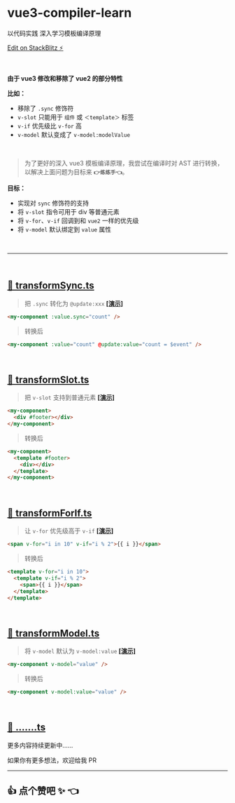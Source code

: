 # vue3-compiler-learn

以代码实践 深入学习模板编译原理

[Edit on StackBlitz ⚡️](https://stackblitz.com/edit/vitejs-vite-jnw48c?file=src%2FApp.vue&terminal=dev)

<br />

**由于 vue3 修改和移除了 vue2 的部分特性**

**比如：**

- 移除了 `.sync` 修饰符
- `v-slot` 只能用于 `组件` 或 `＜template＞` 标签
- `v-if` 优先级比 `v-for` 高
- `v-model` 默认变成了 `v-model:modelValue`

<br />

> 为了更好的深入 vue3 模板编译原理，我尝试在编译时对 AST 进行转换，以解决上面问题为目标来 **`👉练练手👈`**。

**目标：**
- 实现对 `sync` 修饰符的支持
- 将 `v-slot` 指令可用于 div 等普通元素
- 将 `v-for`、`v-if` 回调到和 `vue2` 一样的优先级
- 将 `v-model` 默认绑定到 `value` 属性

<br />

---

<br />

## [📄 transformSync.ts](https://github.com/huodoushigemi/vue3-compiler-learn/blob/main/transformSync.ts)

> 把 `.sync` 转化为 `@update:xxx` [**[演示]**](https://stackblitz.com/edit/vitejs-vite-jnw48c?file=src%2FApp.vue%3AL23)

```html
<my-component :value.sync="count" />
```

> 转换后

```html
<my-component :value="count" @update:value="count = $event" />
```

<br />

## [📄 transformSlot.ts](https://github.com/huodoushigemi/vue3-compiler-learn/blob/main/transformSlot.ts)

> 把 `v-slot` 支持到普通元素 [**[演示]**](https://stackblitz.com/edit/vitejs-vite-jnw48c?file=src%2FApp.vue%3AL20)

```html
<my-component>
  <div #footer></div>
</my-component>
```

> 转换后

```html
<my-component>
  <template #footer>
    <div></div>
  </template>
</my-component>
```

<br />

## [📄 transformForIf.ts](https://github.com/huodoushigemi/vue3-compiler-learn/blob/main/transformForIf.ts)

> 让 `v-for` 优先级高于 `v-if` [**[演示]**](https://stackblitz.com/edit/vitejs-vite-jnw48c?file=src%2Fcomponents%2FTestForIf.vue)

```html
<span v-for="i in 10" v-if="i % 2">{{ i }}</span>
```

> 转换后

```html
<template v-for="i in 10">
  <template v-if="i % 2">
    <span>{{ i }}</span>
  </template>
</template>
```

<br />

## [📄 transformModel.ts](https://github.com/huodoushigemi/vue3-compiler-learn/blob/main/transformModel.ts)

> 将 `v-model` 默认为 `v-model:value` [**[演示]**](https://stackblitz.com/edit/vitejs-vite-jnw48c?file=src%2FApp.vue%3AL29,src%2Fcomponents%2FTestModel.vue)

```html
<my-component v-model="value" />
```

> 转换后

```html
<my-component v-model:value="value" />
```

<br />

## [📄 …….ts]()

更多内容持续更新中……

如果你有更多想法，欢迎给我 PR

---

## 👍 点个赞吧 ✨ 👈
